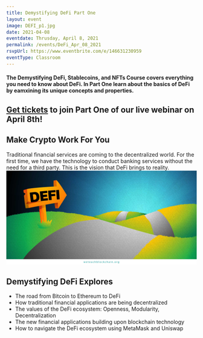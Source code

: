 ```yaml
---
title: Demystifying DeFi Part One
layout: event
image: DEFI_p1.jpg
date: 2021-04-08
eventdate: Thrusday, April 8, 2021
permalink: /events/DeFi_Apr_08_2021
rsvpUrl: https://www.eventbrite.com/e/146631230959
eventType: Classroom
---
```

<h4>The Demystifying DeFi, Stablecoins, and NFTs Course covers everything you need to know about DeFi. In Part One learn about the basics of DeFi by eamxining its unique concepts and properties.</h4>

<h2><a href="https://www.eventbrite.com/e/146631230959" target="_blank" rel="noopener">Get tickets</a> to join Part One of our live webinar on April 8th!</h2>

<h2>Make Crypto Work For You</h2>
Traditional financial services are coming to the decentralized world. For the first time, we have the technology to conduct banking services without the need for a third party. This is the vision that DeFi brings to reality.

<img src="/assets/img/HowDidWeGetToDeFi.jpg">

<h2>Demystifying DeFi Explores</h2>
<ul>
  <li>The road from Bitcoin to Ethereum to DeFi</li>
  <li>How traditional financial applications are being decentralized</li>
  <li>The values of the DeFi ecosystem: Openness, Modularity, Decentralization</li>
  <li>The new financial applications building upon blockchain technology</li>
  <li>How to navigate the DeFi ecosystem using MetaMask and Uniswap</li>
</ul>
